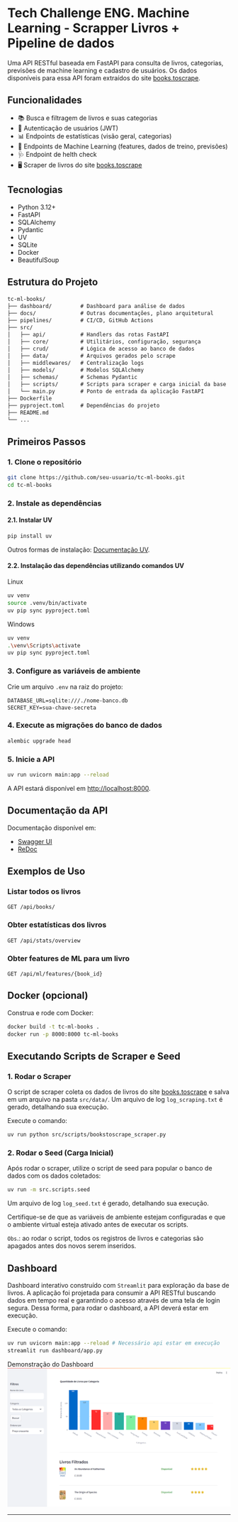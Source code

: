 # Tech Challenge ENG. Machine Learning - Scrapper Livros + Pipeline de dados

Uma API RESTful baseada em FastAPI para consulta de livros, categorias, previsões de machine learning e cadastro de usuários. Os dados disponíveis para essa API foram extraídos do site [books.toscrape](https://books.toscrape.com/).

## Funcionalidades

- 📚 Busca e filtragem de livros e suas categorias
- 👤 Autenticação de usuários (JWT)
- 📊 Endpoints de estatísticas (visão geral, categorias)
- 🤖 Endpoints de Machine Learning (features, dados de treino, previsões)
- 🩺 Endpoint de helth check
- 🖥️ Scraper de livros do site [books.toscrape](https://books.toscrape.com/)

## Tecnologias

- Python 3.12+
- FastAPI
- SQLAlchemy
- Pydantic
- UV
- SQLite
- Docker
- BeautifulSoup

## Estrutura do Projeto

```
tc-ml-books/
├── dashboard/         # Dashboard para análise de dados
├── docs/              # Outras documentações, plano arquitetural
├── pipelines/         # CI/CD, GitHub Actions 
├── src/
│   ├── api/           # Handlers das rotas FastAPI
│   ├── core/          # Utilitários, configuração, segurança
│   ├── crud/          # Lógica de acesso ao banco de dados
│   ├── data/          # Arquivos gerados pelo scrape
│   ├── middlewares/   # Centralização logs
│   ├── models/        # Modelos SQLAlchemy
│   ├── schemas/       # Schemas Pydantic
│   ├── scripts/       # Scripts para scraper e carga inicial da base
│   └── main.py        # Ponto de entrada da aplicação FastAPI
├── Dockerfile
├── pyproject.toml     # Dependências do projeto
├── README.md
└── ...
```

## Primeiros Passos

### 1. Clone o repositório

```bash
git clone https://github.com/seu-usuario/tc-ml-books.git
cd tc-ml-books
```

### 2. Instale as dependências

#### 2.1. Instalar UV
```bash
pip install uv
```
Outros formas de instalação: [Documentação UV](https://docs.astral.sh/uv/getting-started/installation/).

#### 2.2. Instalação das dependências utilizando comandos UV
Linux
```bash
uv venv
source .venv/bin/activate
uv pip sync pyproject.toml
```
Windows
```bash
uv venv
.\venv\Scripts\activate
uv pip sync pyproject.toml
```

### 3. Configure as variáveis de ambiente

Crie um arquivo `.env` na raiz do projeto:

```
DATABASE_URL=sqlite:///./nome-banco.db
SECRET_KEY=sua-chave-secreta
```

### 4. Execute as migrações do banco de dados

```bash
alembic upgrade head
```

### 5. Inicie a API

```bash
uv run uvicorn main:app --reload
```

A API estará disponível em [http://localhost:8000](http://localhost:8000).

## Documentação da API

Documentação disponível em:

- [Swagger UI](http://localhost:8000/docs)
- [ReDoc](http://localhost:8000/redoc)

## Exemplos de Uso

### Listar todos os livros

```http
GET /api/books/
```

### Obter estatísticas dos livros

```http
GET /api/stats/overview
```

### Obter features de ML para um livro

```http
GET /api/ml/features/{book_id}
```

## Docker (opcional)

Construa e rode com Docker:

```bash
docker build -t tc-ml-books .
docker run -p 8000:8000 tc-ml-books
```

## Executando Scripts de Scraper e Seed

### 1. Rodar o Scraper

O script de scraper coleta os dados de livros do site [books.toscrape](https://books.toscrape.com/) e salva em um arquivo na pasta `src/data/`. Um arquivo de log `log_scraping.txt` é gerado, detalhando sua execução.

Execute o comando:

```bash
uv run python src/scripts/bookstoscrape_scraper.py
```

### 2. Rodar o Seed (Carga Inicial)

Após rodar o scraper, utilize o script de seed para popular o banco de dados com os dados coletados:

```bash
uv run -m src.scripts.seed
```
Um arquivo de log `log_seed.txt` é gerado, detalhando sua execução.

Certifique-se de que as variáveis de ambiente estejam configuradas e que o ambiente virtual esteja ativado antes de executar os scripts.

`Obs`.: ao rodar o script, todos os registros de livros e categorias são apagados antes dos novos serem inseridos.

## Dashboard
Dashboard interativo construído com `Streamlit` para exploração da base de livros. A aplicação foi projetada para consumir a API RESTful buscando dados em tempo real e garantindo o acesso através de uma tela de login segura. Dessa forma, para rodar o dashboard, a API deverá estar em execução.

Execute o comando:

```bash
uv run uvicorn main:app --reload # Necessário api estar em execução
streamlit run dashboard/app.py 
```
Demonstração do Dashboard
![Demonstração do Dashboard de Livros](./assets/dashboard.png)

---

